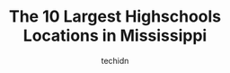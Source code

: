 ---
layout: ampstory
image: https://i0.wp.com/paketmu.com/wp-content/uploads/2023/06/terry-high-school-0-in-mississippi-1686370451.jpeg?resize=640,853
author: techidn
featured: false
description: Explore the diverse Highschool scene in Mississippi, home to an incredible selection of 10 establishments catering to every taste. Whether youre in search of iconic favorites or undiscovere
title: The 10 Largest Highschools Locations in Mississippi
cover:
   title: The 10 Largest Highschools Locations in Mississippi
   subtitle: RICKPATE
   background: https://paketmu.com/wp-content/uploads/2023/06/terry-high-school-0-in-mississippi-1686370451.jpeg

pages: 
 - layout: thirds
   top: <h1>#1 Pearl High School</h1>
   bottom: "<p>Great school and teachers!!</p>"
   background: https://paketmu.com/wp-content/uploads/2023/06/terry-high-school-1-in-mississippi-1686370452.jpeg
   backgroundblur: true
 - layout: thirds
   top: <h1>#2 Brandon High School</h1>
   bottom: "<p>Great public school. Just dont mind the rakes and cucumbers... thats a baseball joke. 2</p>"
   background: https://paketmu.com/wp-content/uploads/2023/06/terry-high-school-2-in-mississippi-1686370454.jpeg
   cta:
      link: https://paketmu.com/the-10-largest-highschools-locations-in-mississippi/
      text: The 10 Largest Highschools Locations in Mississippi
 - layout: thirds
   top: <h1>#3 Murrah High School</h1>
   bottom: "<p>Greastest high school n Jackson!!! Home of champions!!!</p>"
   background: https://paketmu.com/wp-content/uploads/2023/06/terry-high-school-3-in-mississippi-1686370456.jpeg
   cta:
      link: https://paketmu.com/the-10-largest-highschools-locations-in-mississippi/
      text: The 10 Largest Highschools Locations in Mississippi
 - layout: thirds
   top: <h1>#4 Northwest Rankin High School</h1>
   bottom: "<p>5875 MS-25, Flowood, MS 39232, United States</p>"
   background: https://images.unsplash.com/photo-1618556658017-fd9c732d1360?ixlib=rb-4.0.3&ixid=MnwxMjA3fDB8MHxwaG90by1wYWdlfHx8fGVufDB8fHx8&auto=format&fit=crop&w=640&h=853&q=80
   cta:
      link: https://paketmu.com/the-10-largest-highschools-locations-in-mississippi/
      text: The 10 Largest Highschools Locations in Mississippi
 - layout: thirds
   top: <h1>#5 Lanier High School</h1>
   bottom: "<p>833 Maple St, Jackson, MS 39203, United States</p>"
   background: https://images.unsplash.com/photo-1531169509526-f8f1fdaa4a67?ixlib=rb-4.0.3&ixid=MnwxMjA3fDB8MHxwaG90by1wYWdlfHx8fGVufDB8fHx8&auto=format&fit=crop&w=640&h=853&q=80
   cta:
      link: https://paketmu.com/the-10-largest-highschools-locations-in-mississippi/
      text: The 10 Largest Highschools Locations in Mississippi
 - layout: thirds
   top: <h1>#6 Terry High School</h1>
   bottom: "<p>235 W Beasley St, Terry, MS 39170, United States</p>"
   background: https://images.unsplash.com/photo-1567360425618-1594206637d2?ixlib=rb-4.0.3&ixid=MnwxMjA3fDB8MHxwaG90by1wYWdlfHx8fGVufDB8fHx8&auto=format&fit=crop&w=640&h=853&q=80
   cta:
      link: https://paketmu.com/the-10-largest-highschools-locations-in-mississippi/
      text: The 10 Largest Highschools Locations in Mississippi
 - layout: thirds
   top: <h1>#7 Wesson High School</h1>
   bottom: "<p>1048 Grove St, Wesson, MS 39191, United States</p>"
   background: https://images.unsplash.com/photo-1522441815192-d9f04eb0615c?ixlib=rb-4.0.3&ixid=MnwxMjA3fDB8MHxwaG90by1wYWdlfHx8fGVufDB8fHx8&auto=format&fit=crop&w=640&h=853&q=80
   cta:
      link: https://paketmu.com/the-10-largest-highschools-locations-in-mississippi/
      text: The 10 Largest Highschools Locations in Mississippi
 - layout: thirds
   middle: Continue reading...
   background: https://images.unsplash.com/photo-1595364397663-fca4f075d796?ixlib=rb-4.0.3&ixid=MnwxMjA3fDB8MHxwaG90by1wYWdlfHx8fGVufDB8fHx8&auto=format&fit=crop&w=640&h=853&q=80
   cta:
      link: https://paketmu.com/the-10-largest-highschools-locations-in-mississippi/
      text: The 10 Largest Highschools Locations in Mississippi
      
---